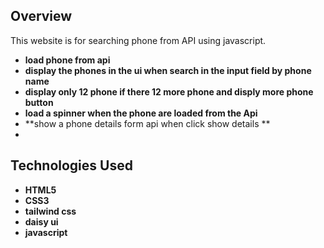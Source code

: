 ## Overview
This website is for searching phone from API using javascript. 
 - **load phone from api**
 - **display the phones in the ui when search in the input field by phone name**
 - **display only 12 phone if there 12 more phone and disply more phone button**
 -  **load a spinner  when the phone are loaded from the Api**
 -  **show a phone details form api when click show details **
 -  
## Technologies Used

- **HTML5**
- **CSS3**
- **tailwind css**
- **daisy ui**
- **javascript**
